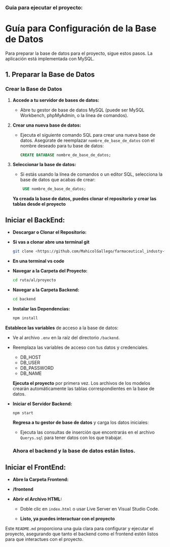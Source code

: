 ### Guia para ejecutar el proyecto:

# Guía para Configuración de la Base de Datos

Para preparar la base de datos para el proyecto, sigue estos pasos. La aplicación está implementada con MySQL.

## 1. Preparar la Base de Datos

### Crear la Base de Datos

1. **Accede a tu servidor de bases de datos:**

   - Abre tu gestor de base de datos MySQL (puede ser MySQL Workbench, phpMyAdmin, o la línea de comandos).

2. **Crear una nueva base de datos:**

   - Ejecuta el siguiente comando SQL para crear una nueva base de datos. Asegúrate de reemplazar `nombre_de_base_de_datos` con el nombre deseado para tu base de datos:
     ```sql
     CREATE DATABASE nombre_de_base_de_datos;
     ```

3. **Seleccionar la base de datos:**

   - Si estás usando la línea de comandos o un editor SQL, selecciona la base de datos que acabas de crear:

     ```sql
      USE nombre_de_base_de_datos;
     ```

   **Ya creada la base de datos, puedes clonar el repositorio y crear las tablas desde el proyecto**

## Iniciar el BackEnd:

- **Descargar o Clonar el Repositorio:**

- **Si vas a clonar abre una terminal git**

  ```bash
  git clone <https://github.com/MahicolGallego/farmaceutical_industy-workshop>
  ```

- **En una terminal vs code**

- **Navegar a la Carpeta del Proyecto:**

  ```bash
  cd ruta/al/proyecto
  ```

- **Navegar a la Carpeta Backend:**

  ```bash
  cd backend
  ```

- **Instalar las Dependencias:**

  ```bash
  npm install
  ```

**Establece las variables** de acceso a la base de datos:

- Ve al archivo `.env` en la raíz del directorio `/backend`.
- Reemplaza las variables de acceso con tus datos y credenciales.

  - DB_HOST
  - DB_USER
  - DB_PASSWORD
  - DB_NAME

  **Ejecuta el proyecto** por primera vez. Los archivos de los modelos crearán automáticamente las tablas correspondientes en la base de datos.

- **Iniciar el Servidor Backend:**

  ```bash
  npm start
  ```

  **Regresa a tu gestor de base de datos** y carga los datos iniciales:

  - Ejecuta las consultas de inserción que encontrarás en el archivo `Querys.sql` para tener datos con los que trabajar.

  ### Ahora el backend y la base de datos están listos.

## Iniciar el FrontEnd:

- **Abre la Carpeta Frontend:**

- **/frontend**

- **Abrir el Archivo HTML:**

  - Doble clic en `index.html` o usar Live Server en Visual Studio Code.

  - **Listo, ya puedes interactuar con el proyecto**

Este `README.md` proporciona una guía clara para configurar y ejecutar el proyecto, asegurando que tanto el backend como el frontend estén listos para que interactues con el proyecto.
